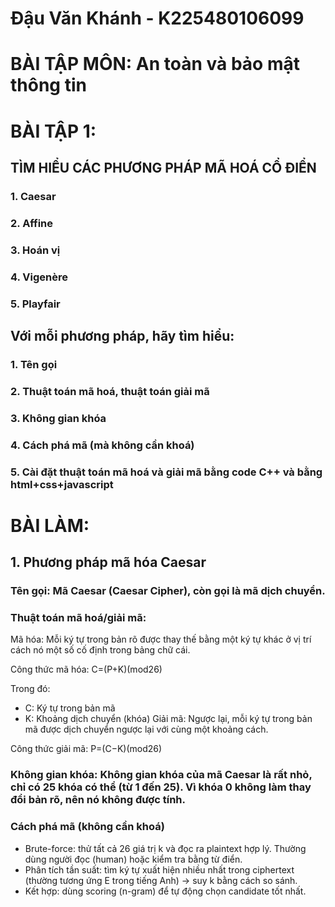 # Đậu Văn Khánh - K225480106099
# BÀI TẬP MÔN: An toàn và bảo mật thông tin
# BÀI TẬP 1:
## TÌM HIỂU CÁC PHƯƠNG PHÁP MÃ HOÁ CỔ ĐIỂN
### 1. Caesar
### 2. Affine
### 3. Hoán vị
### 4. Vigenère
### 5. Playfair
## Với mỗi phương pháp, hãy tìm hiểu:
### 1. Tên gọi
### 2. Thuật toán mã hoá, thuật toán giải mã
### 3. Không gian khóa
### 4. Cách phá mã (mà không cần khoá)
### 5. Cài đặt thuật toán mã hoá và giải mã bằng code C++ và bằng html+css+javascript

# BÀI LÀM:
## 1. Phương pháp mã hóa Caesar
### Tên gọi: Mã Caesar (Caesar Cipher), còn gọi là mã dịch chuyển. 
### Thuật toán mã hoá/giải mã:
Mã hóa: Mỗi ký tự trong bản rõ được thay thế bằng một ký tự khác ở vị trí cách nó một số cố định trong bảng chữ cái.

Công thức mã hóa: C=(P+K)(mod26)

Trong đó:
+ C: Ký tự trong bản mã
+ K: Khoảng dịch chuyển (khóa)
Giải mã: Ngược lại, mỗi ký tự trong bản mã được dịch chuyển ngược lại với cùng một khoảng cách.

Công thức giải mã: P=(C−K)(mod26)
### Không gian khóa: Không gian khóa của mã Caesar là rất nhỏ, chỉ có 25 khóa có thể (từ 1 đến 25). Vì khóa 0 không làm thay đổi bản rõ, nên nó không được tính.
### Cách phá mã (không cần khoá)
- Brute-force: thử tất cả 26 giá trị k và đọc ra plaintext hợp lý. Thường dùng người đọc (human) hoặc kiểm tra bằng từ điển.
- Phân tích tần suất: tìm ký tự xuất hiện nhiều nhất trong ciphertext (thường tương ứng E trong tiếng Anh) → suy k bằng cách so sánh.
- Kết hợp: dùng scoring (n-gram) để tự động chọn candidate tốt nhất.
